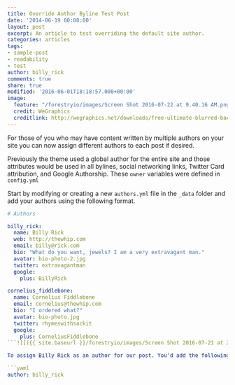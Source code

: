```yaml
---
title: Override Author Byline Test Post
date: '2014-06-19 00:00:00'
layout: post
excerpt: An article to test overriding the default site author.
categories: articles
tags:
- sample-post
- readability
- test
author: billy_rick
comments: true
share: true
modified: '2016-06-01T18:18:57.000+00:00'
image:
  feature: "/forestryio/images/Screen Shot 2016-07-22 at 9.40.16 AM.png"
  credit: WeGraphics
  creditlink: http://wegraphics.net/downloads/free-ultimate-blurred-background-pack/
---
```


For those of you who may have content written by multiple authors on your site you can now assign different authors to each post if desired.

Previously the theme used a global author for the entire site and those attributes would be used in all bylines, social networking links, Twitter Card attribution, and Google Authorship. These `owner` variables were defined in `config.yml`

Start by modifying or creating a new `authors.yml` file in the `_data` folder and add your authors using the following format.

```yaml
# Authors

billy_rick:
  name: Billy Rick
  web: http://thewhip.com
  email: billy@rick.com
  bio: "What do you want, jewels? I am a very extravagant man."
  avatar: bio-photo-2.jpg
  twitter: extravagantman
  google:
    plus: BillyRick

cornelius_fiddlebone:
  name: Cornelius Fiddlebone
  email: cornelius@thewhip.com
  bio: "I ordered what?"
  avatar: bio-photo.jpg
  twitter: rhymeswithsackit
  google:
    plus: CorneliusFiddlebone
```![]({{ site.baseurl }}/forestryio/images/Screen Shot 2016-07-21 at 2.24.18 PM.png)

To assign Billy Rick as an author for our post. You'd add the following YAML front matter to a post:

```yaml
author: billy_rick
```
